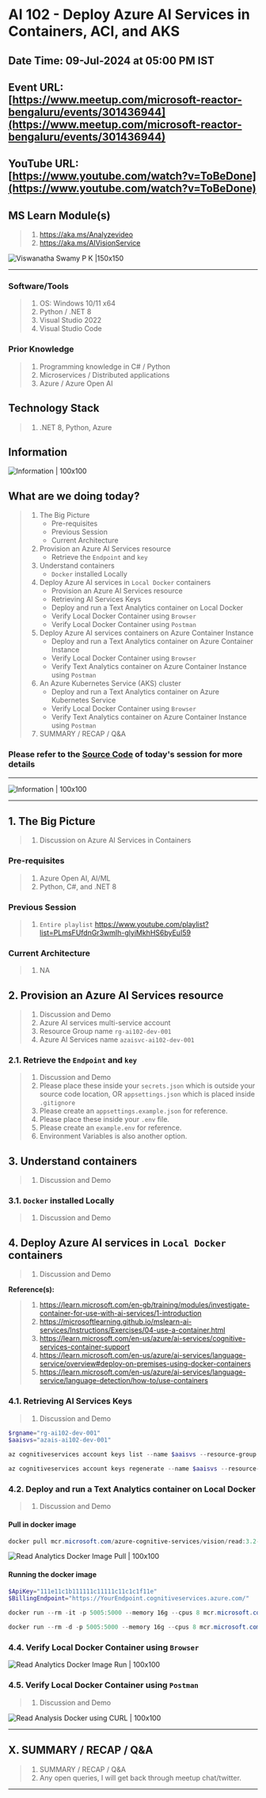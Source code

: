 # AI 102 - Deploy Azure AI Services in Containers, ACI, and AKS

## Date Time: 09-Jul-2024 at 05:00 PM IST

## Event URL: [https://www.meetup.com/microsoft-reactor-bengaluru/events/301436944](https://www.meetup.com/microsoft-reactor-bengaluru/events/301436944)

## YouTube URL: [https://www.youtube.com/watch?v=ToBeDone](https://www.youtube.com/watch?v=ToBeDone)

## MS Learn Module(s)

> 1. <https://aka.ms/Analyzevideo>
> 1. <https://aka.ms/AIVisionService>

![Viswanatha Swamy P K |150x150](./Documentation/Images/ViswanathaSwamyPK.PNG)

---

### Software/Tools

> 1. OS: Windows 10/11 x64
> 1. Python / .NET 8
> 1. Visual Studio 2022
> 1. Visual Studio Code

### Prior Knowledge

> 1. Programming knowledge in C# / Python
> 1. Microservices / Distributed applications
> 1. Azure / Azure Open AI

## Technology Stack

> 1. .NET 8, Python, Azure

## Information

![Information | 100x100](../Documentation/Images/Information.PNG)

## What are we doing today?

> 1. The Big Picture
>    - Pre-requisites
>    - Previous Session
>    - Current Architecture
> 1. Provision an Azure AI Services resource
>    - Retrieve the `Endpoint` and `key`
> 1. Understand containers
>    - `Docker` installed Locally
> 1. Deploy Azure AI services in `Local Docker` containers
>    - Provision an Azure AI Services resource
>    - Retrieving AI Services Keys
>    - Deploy and run a Text Analytics container on Local Docker
>    - Verify Local Docker Container using `Browser`
>    - Verify Local Docker Container using `Postman`
> 1. Deploy Azure AI services containers on Azure Container Instance
>    - Deploy and run a Text Analytics container on Azure Container Instance
>    - Verify Local Docker Container using `Browser`
>    - Verify Text Analytics container on Azure Container Instance using `Postman`
> 1. An Azure Kubernetes Service (AKS) cluster
>    - Deploy and run a Text Analytics container on Azure Kubernetes Service
>    - Verify Local Docker Container using `Browser`
>    - Verify Text Analytics container on Azure Container Instance using `Postman`
> 1. SUMMARY / RECAP / Q&A

### Please refer to the [**Source Code**](https://github.com/vishipayyallore/aiml-2024/tree/main/ai102demos) of today's session for more details

---

![Information | 100x100](../Documentation/Images/SeatBelt.PNG)

---

## 1. The Big Picture

> 1. Discussion on Azure AI Services in Containers

### Pre-requisites

> 1. Azure Open AI, AI/ML
> 1. Python, C#, and .NET 8

### Previous Session

> 1. `Entire playlist` <https://www.youtube.com/playlist?list=PLmsFUfdnGr3wmIh-glyiMkhHS6byEuI59>

### Current Architecture

> 1. NA

## 2. Provision an Azure AI Services resource

> 1. Discussion and Demo
> 1. Azure AI services multi-service account
> 1. Resource Group name `rg-ai102-dev-001`
> 1. Azure AI Services name `azaisvc-ai102-dev-001`

### 2.1. Retrieve the `Endpoint` and `key`

> 1. Discussion and Demo
> 1. Please place these inside your `secrets.json` which is outside your source code location, OR `appsettings.json` which is placed inside `.gitignore`
> 1. Please create an `appsettings.example.json` for reference.
> 1. Please place these inside your `.env` file.
> 1. Please create an `example.env` for reference.
> 1. Environment Variables is also another option.

## 3. Understand containers

> 1. Discussion and Demo

### 3.1. `Docker` installed Locally

> 1. Discussion and Demo

## 4. Deploy Azure AI services in `Local Docker` containers

> 1. Discussion and Demo

**Reference(s):**

> 1. <https://learn.microsoft.com/en-gb/training/modules/investigate-container-for-use-with-ai-services/1-introduction>
> 1. <https://microsoftlearning.github.io/mslearn-ai-services/Instructions/Exercises/04-use-a-container.html>
> 1. <https://learn.microsoft.com/en-us/azure/ai-services/cognitive-services-container-support>
> 1. <https://learn.microsoft.com/en-us/azure/ai-services/language-service/overview#deploy-on-premises-using-docker-containers>
> 1. <https://learn.microsoft.com/en-us/azure/ai-services/language-service/language-detection/how-to/use-containers>

### 4.1. Retrieving AI Services Keys

> 1. Discussion and Demo

```powershell
$rgname="rg-ai102-dev-001"
$aaisvs="azais-ai102-dev-001"

az cognitiveservices account keys list --name $aaisvs --resource-group $rgname

az cognitiveservices account keys regenerate --name $aaisvs --resource-group $rgname --key-name key1
```

### 4.2. Deploy and run a Text Analytics container on Local Docker

> 1. Discussion and Demo

#### Pull in docker image

```powershell
docker pull mcr.microsoft.com/azure-cognitive-services/vision/read:3.2-model-2022-04-30
```

![Read Analytics Docker Image Pull | 100x100](./Documentation/Images/AAIServices_Docker_Pull.PNG)

#### Running the docker image

```powershell
$ApiKey="111e11c1b111111c11111c11c1c1f11e"
$BillingEndpoint="https://YourEndpoint.cognitiveservices.azure.com/"

docker run --rm -it -p 5005:5000 --memory 16g --cpus 8 mcr.microsoft.com/azure-cognitive-services/vision/read:3.2-model-2022-04-30 Eula=accept Billing=$BillingEndpoint ApiKey=$ApiKey

docker run --rm -d -p 5005:5000 --memory 16g --cpus 8 mcr.microsoft.com/azure-cognitive-services/vision/read:3.2-model-2022-04-30 Eula=accept Billing=$BillingEndpoint ApiKey=$ApiKey
```

### 4.4. Verify Local Docker Container using `Browser`

![Read Analytics Docker Image Run | 100x100](./Documentation/Images/AAIServices_Docker_Run.PNG)

### 4.5. Verify Local Docker Container using `Postman`

> 1. Discussion and Demo

![Read Analysis Docker using CURL | 100x100](./Documentation/Images/AAIServices_ReadAnalysis_Local_Postman.PNG)

---

## X. SUMMARY / RECAP / Q&A

> 1. SUMMARY / RECAP / Q&A
> 2. Any open queries, I will get back through meetup chat/twitter.

---
